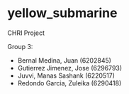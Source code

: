 # yellow_submarine
CHRI Project 

Group 3:
- Bernal Medina, Juan (6202845)
- Gutierrez Jimenez, Jose (6296793)
- Juvvi, Manas Sashank (6220517)
- Redondo Garcia, Zuleika (6290418)
